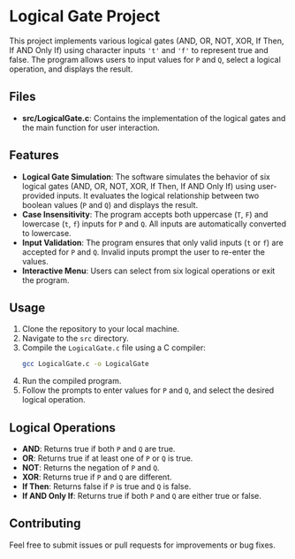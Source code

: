 # Logical Gate Project

This project implements various logical gates (AND, OR, NOT, XOR, If Then, If AND Only If) using character inputs `'t'` and `'f'` to represent true and false. The program allows users to input values for `P` and `Q`, select a logical operation, and displays the result.

## Files

- **src/LogicalGate.c**: Contains the implementation of the logical gates and the main function for user interaction.

## Features

- **Logical Gate Simulation**: The software simulates the behavior of six logical gates (AND, OR, NOT, XOR, If Then, If AND Only If) using user-provided inputs. It evaluates the logical relationship between two boolean values (`P` and `Q`) and displays the result.
- **Case Insensitivity**: The program accepts both uppercase (`T`, `F`) and lowercase (`t`, `f`) inputs for `P` and `Q`. All inputs are automatically converted to lowercase.
- **Input Validation**: The program ensures that only valid inputs (`t` or `f`) are accepted for `P` and `Q`. Invalid inputs prompt the user to re-enter the values.
- **Interactive Menu**: Users can select from six logical operations or exit the program.


## Usage

1. Clone the repository to your local machine.
2. Navigate to the `src` directory.
3. Compile the `LogicalGate.c` file using a C compiler:
   ```bash
   gcc LogicalGate.c -o LogicalGate
   ```
4. Run the compiled program.
5. Follow the prompts to enter values for `P` and `Q`, and select the desired logical operation.

## Logical Operations

- **AND**: Returns true if both `P` and `Q` are true.
- **OR**: Returns true if at least one of `P` or `Q` is true.
- **NOT**: Returns the negation of `P` and `Q`.
- **XOR**: Returns true if `P` and `Q` are different.
- **If Then**: Returns false if `P` is true and `Q` is false.
- **If AND Only If**: Returns true if both `P` and `Q` are either true or false.

## Contributing

Feel free to submit issues or pull requests for improvements or bug fixes.
